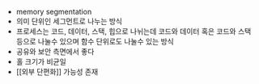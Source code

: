 - memory segmentation
- 의미 단위인 세그먼트로 나누는 방식
- 프로세스는 코드, 데이터, 스택, 힙으로 나뉘는데 코드와 데이터 혹은 코드와 스택 등으로 나눌수 있으며 함수 단위로도 나눌수 있는 방식
- 공유와 보안 측면에서 좋다
- 홀 크기가 비균일
- [[외부 단편화]] 가능성 존재